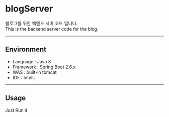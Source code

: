# blogServer

블로그를 위한 백엔드 서버 코드 입니다.  
This is the backend server code for the blog.  

---

## Environment
- Language : Java 8
- Framework : Spring Boot 2.6.x
- WAS : built-in tomcat
- IDE : Intellij

---

## Usage

Just Run it
